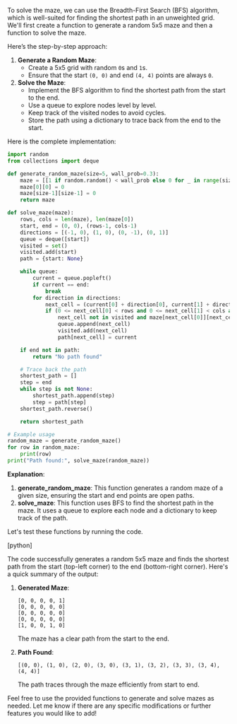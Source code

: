 To solve the maze, we can use the Breadth-First Search (BFS) algorithm, which is well-suited for finding the shortest path in an unweighted grid. We'll first create a function to generate a random 5x5 maze and then a function to solve the maze.

Here’s the step-by-step approach:

1. **Generate a Random Maze**:
    - Create a 5x5 grid with random `0`s and `1`s.
    - Ensure that the start `(0, 0)` and end `(4, 4)` points are always `0`.
2. **Solve the Maze**:
    - Implement the BFS algorithm to find the shortest path from the start to the end.
    - Use a queue to explore nodes level by level.
    - Keep track of the visited nodes to avoid cycles.
    - Store the path using a dictionary to trace back from the end to the start.

Here is the complete implementation:

```python
import random
from collections import deque

def generate_random_maze(size=5, wall_prob=0.3):
    maze = [[1 if random.random() < wall_prob else 0 for _ in range(size)] for _ in range(size)]
    maze[0][0] = 0
    maze[size-1][size-1] = 0
    return maze

def solve_maze(maze):
    rows, cols = len(maze), len(maze[0])
    start, end = (0, 0), (rows-1, cols-1)
    directions = [(-1, 0), (1, 0), (0, -1), (0, 1)]
    queue = deque([start])
    visited = set()
    visited.add(start)
    path = {start: None}

    while queue:
        current = queue.popleft()
        if current == end:
            break
        for direction in directions:
            next_cell = (current[0] + direction[0], current[1] + direction[1])
            if (0 <= next_cell[0] < rows and 0 <= next_cell[1] < cols and
                next_cell not in visited and maze[next_cell[0]][next_cell[1]] == 0):
                queue.append(next_cell)
                visited.add(next_cell)
                path[next_cell] = current

    if end not in path:
        return "No path found"

    # Trace back the path
    shortest_path = []
    step = end
    while step is not None:
        shortest_path.append(step)
        step = path[step]
    shortest_path.reverse()

    return shortest_path

# Example usage
random_maze = generate_random_maze()
for row in random_maze:
    print(row)
print("Path found:", solve_maze(random_maze))

```

**Explanation**:

1. **generate_random_maze**: This function generates a random maze of a given size, ensuring the start and end points are open paths.
2. **solve_maze**: This function uses BFS to find the shortest path in the maze. It uses a queue to explore each node and a dictionary to keep track of the path.

Let's test these functions by running the code.

[python]

The code successfully generates a random 5x5 maze and finds the shortest path from the start (top-left corner) to the end (bottom-right corner). Here's a quick summary of the output:

1. **Generated Maze**:
    
    ```
    [0, 0, 0, 0, 1]
    [0, 0, 0, 0, 0]
    [0, 0, 0, 0, 0]
    [0, 0, 0, 0, 0]
    [1, 0, 0, 1, 0]
    
    ```
    
    The maze has a clear path from the start to the end.
    
2. **Path Found**:
    
    ```
    [(0, 0), (1, 0), (2, 0), (3, 0), (3, 1), (3, 2), (3, 3), (3, 4), (4, 4)]
    
    ```
    
    The path traces through the maze efficiently from start to end.
    

Feel free to use the provided functions to generate and solve mazes as needed. Let me know if there are any specific modifications or further features you would like to add!
